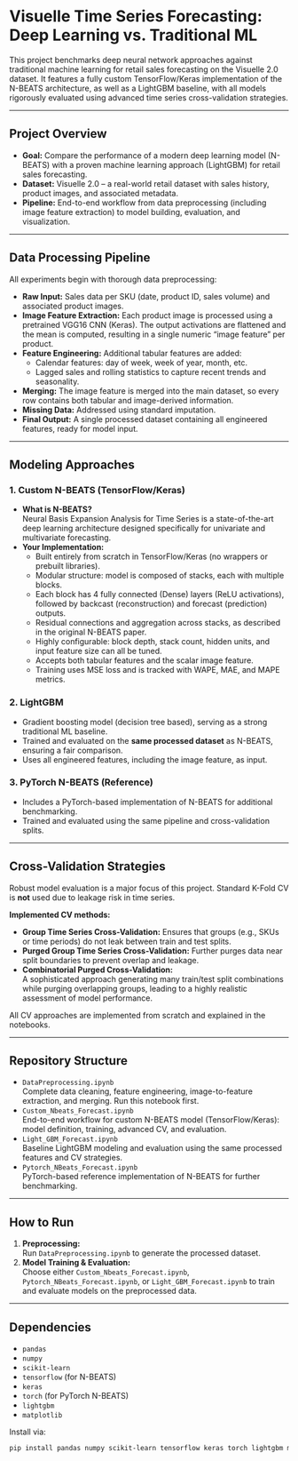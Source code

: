 # Visuelle Time Series Forecasting: Deep Learning vs. Traditional ML

This project benchmarks deep neural network approaches against traditional machine learning for retail sales forecasting on the Visuelle 2.0 dataset. It features a fully custom TensorFlow/Keras implementation of the N-BEATS architecture, as well as a LightGBM baseline, with all models rigorously evaluated using advanced time series cross-validation strategies.

---

## Project Overview

- **Goal:** Compare the performance of a modern deep learning model (N-BEATS) with a proven machine learning approach (LightGBM) for retail sales forecasting.
- **Dataset:** Visuelle 2.0 – a real-world retail dataset with sales history, product images, and associated metadata.
- **Pipeline:** End-to-end workflow from data preprocessing (including image feature extraction) to model building, evaluation, and visualization.

---

## Data Processing Pipeline

All experiments begin with thorough data preprocessing:
- **Raw Input:** Sales data per SKU (date, product ID, sales volume) and associated product images.
- **Image Feature Extraction:** Each product image is processed using a pretrained VGG16 CNN (Keras). The output activations are flattened and the mean is computed, resulting in a single numeric “image feature” per product.
- **Feature Engineering:** Additional tabular features are added:
    - Calendar features: day of week, week of year, month, etc.
    - Lagged sales and rolling statistics to capture recent trends and seasonality.
- **Merging:** The image feature is merged into the main dataset, so every row contains both tabular and image-derived information.
- **Missing Data:** Addressed using standard imputation.
- **Final Output:** A single processed dataset containing all engineered features, ready for model input.

---

## Modeling Approaches

### 1. Custom N-BEATS (TensorFlow/Keras)

- **What is N-BEATS?**  
  Neural Basis Expansion Analysis for Time Series is a state-of-the-art deep learning architecture designed specifically for univariate and multivariate forecasting.
- **Your Implementation:**  
    - Built entirely from scratch in TensorFlow/Keras (no wrappers or prebuilt libraries).
    - Modular structure: model is composed of stacks, each with multiple blocks.
    - Each block has 4 fully connected (Dense) layers (ReLU activations), followed by backcast (reconstruction) and forecast (prediction) outputs.
    - Residual connections and aggregation across stacks, as described in the original N-BEATS paper.
    - Highly configurable: block depth, stack count, hidden units, and input feature size can all be tuned.
    - Accepts both tabular features and the scalar image feature.
    - Training uses MSE loss and is tracked with WAPE, MAE, and MAPE metrics.

### 2. LightGBM

- Gradient boosting model (decision tree based), serving as a strong traditional ML baseline.
- Trained and evaluated on the **same processed dataset** as N-BEATS, ensuring a fair comparison.
- Uses all engineered features, including the image feature, as input.

### 3. PyTorch N-BEATS (Reference)

- Includes a PyTorch-based implementation of N-BEATS for additional benchmarking.
- Trained and evaluated using the same pipeline and cross-validation splits.

---

## Cross-Validation Strategies

Robust model evaluation is a major focus of this project. Standard K-Fold CV is **not** used due to leakage risk in time series.

**Implemented CV methods:**
- **Group Time Series Cross-Validation:** Ensures that groups (e.g., SKUs or time periods) do not leak between train and test splits.
- **Purged Group Time Series Cross-Validation:** Further purges data near split boundaries to prevent overlap and leakage.
- **Combinatorial Purged Cross-Validation:**  
  A sophisticated approach generating many train/test split combinations while purging overlapping groups, leading to a highly realistic assessment of model performance.

All CV approaches are implemented from scratch and explained in the notebooks.

---

## Repository Structure

- `DataPreprocessing.ipynb`  
    Complete data cleaning, feature engineering, image-to-feature extraction, and merging. Run this notebook first.
- `Custom_Nbeats_Forecast.ipynb`  
    End-to-end workflow for custom N-BEATS model (TensorFlow/Keras): model definition, training, advanced CV, and evaluation.
- `Light_GBM_Forecast.ipynb`  
    Baseline LightGBM modeling and evaluation using the same processed features and CV strategies.
- `Pytorch_NBeats_Forecast.ipynb`  
    PyTorch-based reference implementation of N-BEATS for further benchmarking.

---

## How to Run

1. **Preprocessing:**  
    Run `DataPreprocessing.ipynb` to generate the processed dataset.
2. **Model Training & Evaluation:**  
    Choose either `Custom_Nbeats_Forecast.ipynb`, `Pytorch_NBeats_Forecast.ipynb`, or `Light_GBM_Forecast.ipynb` to train and evaluate models on the preprocessed data.

---

## Dependencies

- `pandas`
- `numpy`
- `scikit-learn`
- `tensorflow` (for N-BEATS)
- `keras`
- `torch` (for PyTorch N-BEATS)
- `lightgbm`
- `matplotlib`

Install via:
```bash
pip install pandas numpy scikit-learn tensorflow keras torch lightgbm matplotlib

